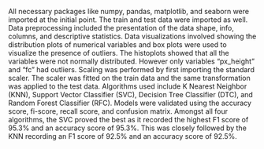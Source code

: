 All necessary packages like numpy, pandas, matplotlib, and seaborn were imported at the initial point. The train and test data were imported as well. Data preprocessing included the presentation of the data shape, info, columns, and descriptive statistics. 
Data visualizations involved showing the distribution plots of numerical variables and box plots were used to visualize the presence of outliers. 
The histoplots showed that all the variables were not normally distributed. However only variables “px_height” and “fc” had outliers. 
Scaling was performed by first importing the standard scaler. The scaler was fitted on the train data and the same transformation was applied to the test data. 
Algorithms used include K Nearest Neighbor (KNN), Support Vector Classifier (SVC), Decision Tree Classifier (DTC), and Random Forest Classifier (RFC). 
Models were validated using the accuracy score, fi-score, recall score, and confusion matrix. 
Amongst all four algorithms, the SVC proved the best as it recorded the highest F1 score of 95.3% and an accuracy score of 95.3%. 
This was closely followed by the KNN recording an F1 score of 92.5% and an accuracy score of 92.5%. 
